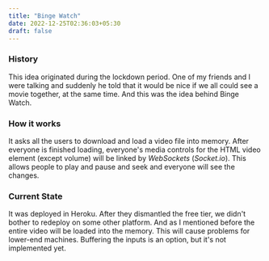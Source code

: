 ```yaml
---
title: "Binge Watch"
date: 2022-12-25T02:36:03+05:30
draft: false
---
```


### History

This idea originated during the lockdown period. One of my friends and I were talking and suddenly he told that it would be nice if we all could see a movie together, at the same time. And this was the idea behind Binge Watch.

### How it works

It asks all the users to download and load a video file into memory. After everyone is finished loading, everyone's media controls for the HTML video element (except volume) will be linked by *WebSockets* (*Socket.io*). This allows people to play and pause and seek and everyone will see the changes.

### Current State

It was deployed in Heroku. After they dismantled the free tier, we didn't bother to redeploy on some other platform. And as I mentioned before the entire video will be loaded into the memory. This will cause problems for lower-end machines. Buffering the inputs is an option, but it's not implemented yet.
